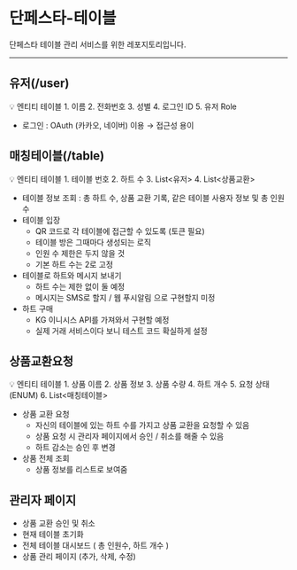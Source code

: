 # 단페스타-테이블
단페스타 테이블 관리 서비스를 위한 레포지토리입니다.
<hr>

## 유저(/user)

<aside>
💡 엔티티 테이블
1. 이름
2. 전화번호
3. 성별
4. 로그인 ID
5. 유저 Role

</aside>

- 로그인 : OAuth (카카오, 네이버) 이용 → 접근성 용이

## 매칭테이블(/table)

<aside>
💡 엔티티 테이블
1. 테이블 번호
2. 하트 수
3. List<유저>
4. List<상품교환>

</aside>

- 테이블 정보 조회 : 총 하트 수, 상품 교환 기록, 같은 테이블 사용자 정보 및 총 인원수
- 테이블 입장
    - QR 코드로 각 테이블에 접근할 수 있도록 (토큰 필요)
    - 테이블 방은 그때마다 생성되는 로직
    - 인원 수 제한은 두지 않을 것
    - 기본 하트 수는 2로 고정
- 테이블로 하트와 메시지 보내기
    - 하트 수는 제한 없이 둘 예정
    - 메시지는 SMS로 할지 / 웹 푸시알림 으로 구현할지 미정
- 하트 구매
    - KG 이니시스 API를 가져와서 구현할 예정
    - 실제 거래 서비스이다 보니 테스트 코드 확실하게 설정

## 상품교환요청

<aside>
💡 엔티티 테이블
1. 상품 이름
2. 상품 정보
3. 상품 수량
4. 하트 개수
5. 요청 상태(ENUM)
6. List<매칭테이블>

</aside>

- 상품 교환 요청
    - 자신의 테이블에 있는 하트 수를 가지고 상품 교환을 요청할 수 있음
    - 상품 요청 시 관리자 페이지에서 승인 / 취소를 해줄 수 있음
    - 하트 감소는 승인 후 변경
- 상품 전체 조회
    - 상품 정보를 리스트로 보여줌

## 관리자 페이지

- 상품 교환 승인 및 취소
- 현재 테이블 초기화
- 전체 테이블 대시보드 ( 총 인원수, 하트 개수 )
- 상품 관리 페이지 (추가, 삭제, 수정)
